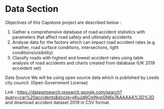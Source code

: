 # Data Section

Objectives of this Capstone project are described below :

1. Gather a comprehensive database of road accident statistics with parameters that affect road safety and ultimately accidents
2. Analyse data for the factors which can impact road accident rates (e.g. weather, road surface conditions, intersections, light conditions(visibility)
3. Classify roads with highest and lowest accident rates using table analysis of road accidents and charts created from database (UK 2019 acceident set)

Data Source 
We will be using open source data which is published by Leeds city council. (Open Government License)

Link : https://datasetsearch.research.google.com/search?query=car%20accidents&docid=yKyJqNCmNypGNKe7AAAAAA%3D%3D and download accident dataset 2019 in CSV format.
